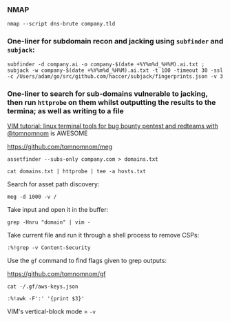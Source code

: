 ### NMAP

`nmap --script dns-brute company.tld`

### One-liner for subdomain recon and jacking using `subfinder` and `subjack`:

`subfinder -d company.ai -o company-$(date +%Y%m%d_%H%M).ai.txt ; subjack -w company-$(date +%Y%m%d_%H%M).ai.txt -t 100 -timeout 30 -ssl -c /Users/adam/go/src/github.com/haccer/subjack/fingerprints.json -v 3`

### One-liner to search for sub-domains vulnerable to jacking, then run `httprobe` on them whilst outputting the results to the termina; as well as writing to a file

[VIM tutorial: linux terminal tools for bug bounty pentest and redteams with @tomnomnom](https://www.youtube.com/watch?v=l8iXMgk2nnY&t=3s) is AWESOME

https://github.com/tomnomnom/meg

`assetfinder --subs-only company.com > domains.txt`

`cat domains.txt | httprobe | tee -a hosts.txt`

Search for asset path discovery:

`meg -d 1000 -v /`

Take input and open it in the buffer:

`grep -Hnru "domain" | vim -`

Take current file and run it through a shell process to remove CSPs:

`:%!grep -v Content-Security`

Use the `gf` command to find flags given to grep outputs:

https://github.com/tomnomnom/gf

`cat -/.gf/aws-keys.json`

`:%!awk -F':' '{print $3}'`

VIM's vertical-block mode = `-v`

